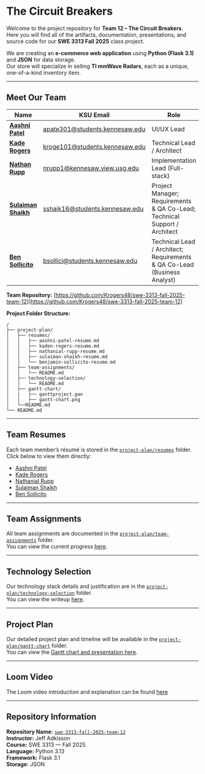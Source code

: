 # The Circuit Breakers  

Welcome to the project repository for **Team 12 – The Circuit Breakers**.  
Here you will find all of the artifacts, documentation, presentations, and source code for our **SWE 3313 Fall 2025** class project.  

We are creating an **e-commerce web application** using **Python (Flask 3.1)** and **JSON** for data storage.  
Our store will specialize in selling **TI mmWave Radars**, each as a unique, one-of-a-kind inventory item.  

---

## Meet Our Team  

| Name | KSU Email | Role |
|------|------------|------|
| **[Aashni Patel](mailto:apate301@students.kennesaw.edu)** | [apate301@students.kennesaw.edu](mailto:apate301@students.kennesaw.edu) | UI/UX Lead |
| **[Kade Rogers](mailto:kroge101@students.kennesaw.edu)** | [kroge101@students.kennesaw.edu](mailto:kroge101@students.kennesaw.edu) | Technical Lead / Architect |
| **[Nathan Rupp](mailto:nrupp1@kennesaw.view.usg.edu)** | [nrupp1@kennesaw.view.usg.edu](mailto:nrupp1@kennesaw.view.usg.edu) | Implementation Lead (Full-stack) |
| **[Sulaiman Shaikh](mailto:sshaik16@students.kennesaw.edu)** | [sshaik16@students.kennesaw.edu](mailto:sshaik16@students.kennesaw.edu) | Project Manager; Requirements & QA Co-Lead; Technical Support / Architect |
| **[Ben Sollicito](mailto:bsollici@students.kennesaw.edu)** | [bsollici@students.kennesaw.edu](mailto:bsollici@students.kennesaw.edu) | Technical Lead / Architect; Requirements & QA Co-Lead (Business Analyst) |

**Team Repository:** [https://github.com/Krogers48/swe-3313-fall-2025-team-12](https://github.com/Krogers48/swe-3313-fall-2025-team-12)

**Project Folder Structure:**  
```
/
├── project-plan/
│   ├── resumes/
│   │   ├── aashni-patel-resume.md
│   │   ├── kaden-rogers-resume.md
│   │   ├── nathanial-rupp-resume.md
│   │   ├── sulaiman-shaikh-resume.md
│   │   └── benjamin-sollicito-resume.md
│   ├── team-assignments/
│   │   └── README.md
│   ├── technology-selection/
│   │   └── README.md
│   ├── gantt-chart/
│   |	├── ganttproject.gan
│   |	├── gantt-chart.png
|   └──README.md
└── README.md
```

---

## Team Resumes  

Each team member’s résumé is stored in the [`project-plan/resumes`](./project-plan/resumes) folder.  
Click below to view them directly:

- [Aashni Patel](./project-plan/resumes/aashni-patel-resume.md)  
- [Kade Rogers](./project-plan/resumes/kaden-rogers-resume.md)  
- [Nathanial Rupp](./project-plan/resumes/nathanial-rupp-resume.md)  
- [Sulaiman Shaikh](./project-plan/resumes/sulaiman-shaikh-resume.md)  
- [Ben Sollicito](./project-plan/resumes/benjamin-sollicito-resume.md)  

---

## Team Assignments  

All team assignments are documented in the [`project-plan/team-assignments`](./project-plan/team-assignments) folder.  
You can view the current progress [here](./project-plan/team-assignments/README.md).  

---

## Technology Selection  

Our technology stack details and justification are in the [`project-plan/technology-selection`](./project-plan/technology-selection/) folder.  
You can view the writeup [here](./project-plan/technology-selection/README.md).  

---

## Project Plan  

Our detailed project plan and timeline will be available in the [`project-plan/gantt-chart`](./project-plan/gantt-chart) folder.  
You can view the [Gantt chart and presentation here](./project-plan/README.md).  

---

## Loom Video

The Loom video introduction and explanation can be found [here](https://www.loom.com/share/b4b1a73dbbc742899e32ddf38ad702b6?sid=3f51d675-eb6e-4ffc-8aba-045e07ce6d4e)

---

## Repository Information  

**Repository Name:** [`swe-3313-fall-2025-team-12`](https://github.com/Krogers48/swe-3313-fall-2025-team-12)  
**Instructor:** Jeff Adkisson  
**Course:** SWE 3313 — Fall 2025  
**Language:** Python 3.13  
**Framework:** Flask 3.1  
**Storage:** JSON  
